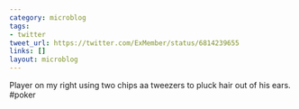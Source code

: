 ```yaml
---
category: microblog
tags:
- twitter
tweet_url: https://twitter.com/ExMember/status/6814239655
links: []
layout: microblog
---
```

Player on my right using two chips aa tweezers to pluck hair out of his ears. #poker
